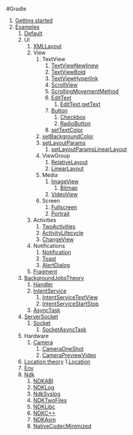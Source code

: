 #Gradle

1.  [Getting started](getting-started.md)
1.  [Examples](examples.md)
    1.  [Default](default/)
    1.  UI
        1.  [XMLLayout](XmlLayout/)
        1.  View
            1.  TextView
                1.  [TextViewNewlinew](TextViewNewlinew/)
                1.  [TextViewBold](TextViewBold/)
                1.  [TextViewHyperlink](TextViewHyperlink/)
                1.  [ScrollView](ScrollView/)
                1.  [ScrollingMovementMethod](ScrollingMovementMethod/)
                1.  [EditText](EditText/)
                    1.  [EditText.getText](EditTextGetText/)
                1.  [Button](button/)
                    1.  [Checkbox](checkbox/)
                    1.  [RadioButton](RadioButton/)
                1.  [setTextColor](SetTextColor/)
            1.  [setBackgroundColor](SetBackgroundColor/)
            1.  [setLayoutParams](SetLayoutParams/)
                1.  [setLayoutParamsLinearLayout](SetLayoutParamsLinearLayout/)
            1.  ViewGroup
                1.  [RelativeLayout](RelativeLayout/)
                1.  [LinearLayout](LinearLayout/)
            1.  Media
                1.  [ImageView](ImageView/)
                    1.  [Bitmap](bitmap/)
                1.  [VideoView](VideoView/)
            1.  Screen
                1.  [Fullscreen](fullscreen/)
                1.  [Portrait](portrait/)
        1.  Activities
            1.  [TwoActivities](TwoActivities/)
            1.  [ActivityLifecycle](ActivityLifecycle/)
            1.  [ChangeView](ChangeView/)
        1.  Notifications
            1.  [Notification](notification/)
            1.  [Toast](toast/)
            1.  [AlertDialog](AlertDialog/)
        1.  [Fragment](fragment/)
    1.  [BackgroundJobsTheory](background-jobs.md)
        1.  [Handler](handler/)
        1.  [IntentService](IntentService/)
            1.  [IntentServiceTextView](IntentServiceTextView/)
            1.  [IntentServiceStartStop](IntentServiceStartStop/)
        1.  [AsyncTask](AsyncTask/)
    1.  [ServerSocket](ServerSocket/)
        1.  [Socket](socket/)
            1.  [SocketAsyncTask](SocketAsyncTask/)
    1.  Hardware
        1.  [Camera](camera/)
            1.  [CameraOneShot](CameraOneShot/)
            1.  [CameraPreviewVideo](CameraPreviewVideo/)
    1.  [Location theory](location.md)
        1.[Location](location/)
    1.  [Env](Env/)
    1.  [Ndk](Ndk/)
        1.  [NDKABI](NdkAbi/)
        1.  [NDKLog](NdkLog/)
        1.  [NdkSyslog](NdkSyslog/)
        1.  [NDKTwoFiles](NdkTwoFiles/)
        1.  [NDKLibc](NdkLibc/)
        1.  [NDKC++](NdkCpp/)
        1.  [NDKAsm](NdkAsm/)
        1.  [NativeCodecMinimized](native_codec_minimized/)
